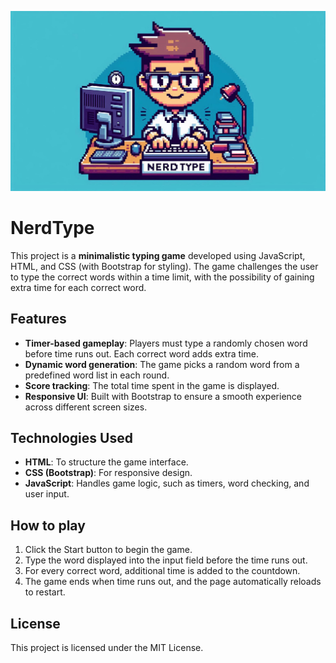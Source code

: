 ![nerdtype](./images/nerdtype.jpeg)

# NerdType

This project is a **minimalistic typing game** developed using JavaScript, HTML, and CSS (with Bootstrap for styling). The game challenges the user to type the correct words within a time limit, with the possibility of gaining extra time for each correct word.

## Features

- **Timer-based gameplay**: Players must type a randomly chosen word before time runs out. Each correct word adds extra time.
- **Dynamic word generation**: The game picks a random word from a predefined word list in each round.
- **Score tracking**: The total time spent in the game is displayed.
- **Responsive UI**: Built with Bootstrap to ensure a smooth experience across different screen sizes.

## Technologies Used

- **HTML**: To structure the game interface.
- **CSS (Bootstrap)**: For responsive design.
- **JavaScript**: Handles game logic, such as timers, word checking, and user input.

## How to play

1. Click the Start button to begin the game.
2. Type the word displayed into the input field before the time runs out.
3. For every correct word, additional time is added to the countdown.
4. The game ends when time runs out, and the page automatically reloads to restart.

## License

This project is licensed under the MIT License.
